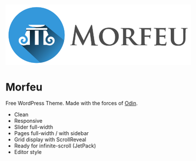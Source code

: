 <img src="assets/images/logo.png">

# Morfeu
Free WordPress Theme. Made with the forces of [Odin](http://wpod.in/).

- Clean
- Responsive
- Slider full-width
- Pages full-width / with sidebar
- Grid display with ScrollReveal
- Ready for infinite-scroll (JetPack)
- Editor style
